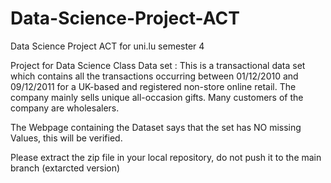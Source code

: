 # Data-Science-Project-ACT
Data Science Project ACT for uni.lu semester 4

Project for Data Science Class
Data set : This is a transactional data set which contains all the transactions occurring between 01/12/2010 and 09/12/2011 for a UK-based and registered non-store online retail.
The company mainly sells unique all-occasion gifts. Many customers of the company are wholesalers.

The Webpage containing the Dataset says that the set has NO missing Values, this will be verified. 
 

Please extract the zip file in your local repository, do not push it to the main branch (extarcted version)